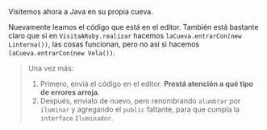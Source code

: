 Visitemos ahora a Java en su propia cueva. 

Nuevamente leamos el código que está en el editor. También está bastante claro que si en `VisitaARuby.realizar` hacemos `laCueva.entrarCon(new Linterna())`, las cosas funcionan, pero no así si hacemos `laCueva.entrarCon(new Vela())`.

> Una vez más:  
> 
>  1. Primero, enviá el código en el editor. **Prestá atención a qué tipo de errores arroja**. 
>  2. Después, envialo de nuevo, pero renombrando `alumbrar` por `iluminar` y agregando el `public` faltante, para que cumpla la `interface` `Iluminador`.

